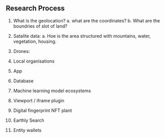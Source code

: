 ## Research Process

1. What is the geolocation?
    a. what are the coordinates?
    b. What are the boundries of slot of land?
   
2. Satalite data:
    a. Hoe is the area structured with mountains, water, vegetation, housing.

3. Drones:

4. Local organisations

5. App

6. Database

7. Machine learning model ecosystems

8. Viewport / iframe plugin

9. Digital fingerprint NFT plant

10. Earthly Search

11. Entity wallets
